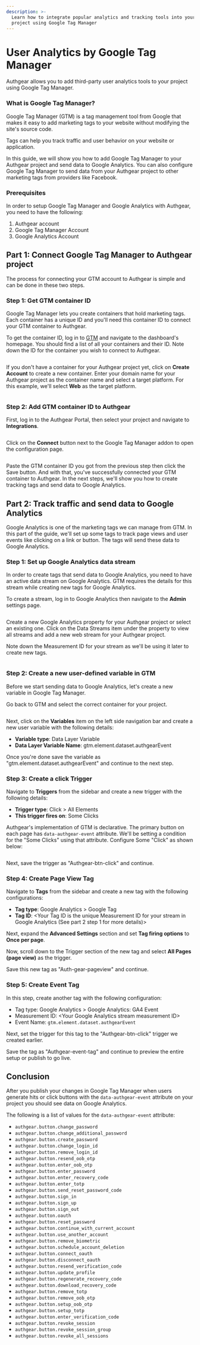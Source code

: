 ```yaml
---
description: >-
  Learn how to integrate popular analytics and tracking tools into your Authgear
  project using Google Tag Manager
---
```


# User Analytics by Google Tag Manager

Authgear allows you to add third-party user analytics tools to your project using Google Tag Manager.

### What is Google Tag Manager?

Google Tag Manager (GTM) is a tag management tool from Google that makes it easy to add marketing tags to your website without modifying the site's source code.

Tags can help you track traffic and user behavior on your website or application.

In this guide, we will show you how to add Google Tag Manager to your Authgear project and send data to Google Analytics. You can also configure Google Tag Manager to send data from your Authgear project to other marketing tags from providers like Facebook.

### Prerequisites

In order to setup Google Tag Manager and Google Analytics with Authgear, you need to have the following:

1. Authgear account
2. Google Tag Manager Account
3. Google Analytics Account

## Part 1: Connect Google Tag Manager to Authgear project

The process for connecting your GTM account to Authgear is simple and can be done in these two steps.

### Step 1: Get GTM container ID

Google Tag Manager lets you create containers that hold marketing tags. Each container has a unique ID and you'll need this container ID to connect your GTM container to Authgear.

To get the container ID, log in to [GTM](https://tagmanager.google.com/) and navigate to the dashboard's homepage. You should find a list of all your containers and their ID. Note down the ID for the container you wish to connect to Authgear.

<figure><img src="../../.gitbook/assets/gtm-home (1).png" alt=""><figcaption></figcaption></figure>

If you don't have a container for your Authgear project yet, click on **Create Account** to create a new container. Enter your domain name for your Authgear project as the container name and select a target platform. For this example, we'll select **Web** as the target platform.

<figure><img src="../../.gitbook/assets/gtm-create-container.png" alt=""><figcaption></figcaption></figure>

### Step 2: Add GTM container ID to Authgear

First, log in to the Authgear Portal, then select your project and navigate to **Integrations**.

<figure><img src="../../.gitbook/assets/authgear-integrations (1).png" alt=""><figcaption></figcaption></figure>

Click on the **Connect** button next to the Google Tag Manager addon to open the configuration page.

<figure><img src="../../.gitbook/assets/authgear-gtm.png" alt=""><figcaption></figcaption></figure>

Paste the GTM container ID you got from the previous step then click the Save button. And with that, you've successfully connected your GTM container to Authgear. In the next steps, we'll show you how to create tracking tags and send data to Google Analytics.

## Part 2: Track traffic and send data to Google Analytics

Google Analytics is one of the marketing tags we can manage from GTM. In this part of the guide, we'll set up some tags to track page views and user events like clicking on a link or button. The tags will send these data to Google Analytics.

### Step 1: Set up Google Analytics data stream

In order to create tags that send data to Google Analytics, you need to have an active data stream on Google Analytics. GTM requires the details for this stream while creating new tags for Google Analytics.

To create a stream, log in to Google Analytics then navigate to the **Admin** settings page.

<figure><img src="../../.gitbook/assets/ga-admin (1).png" alt=""><figcaption></figcaption></figure>

Create a new Google Analytics property for your Authgear project or select an existing one. Click on the Data Streams item under the property to view all streams and add a new web stream for your Authgear project.

Note down the Measurement ID for your stream as we'll be using it later to create new tags.

<figure><img src="../../.gitbook/assets/ga-stream-info (1).png" alt=""><figcaption></figcaption></figure>

### Step 2: Create a new user-defined variable in GTM

Before we start sending data to Google Analytics, let's create a new variable in Google Tag Manager.

Go back to GTM and select the correct container for your project.

<figure><img src="../../.gitbook/assets/gtm-container-home (1).png" alt=""><figcaption></figcaption></figure>

Next, click on the **Variables** item on the left side navigation bar and create a new user variable with the following details:

* **Variable type**: Data Layer Variable
* **Data Layer Variable Name**: gtm.element.dataset.authgearEvent

Once you're done save the variable as "gtm.element.dataset.authgearEvent" and continue to the next step.

### Step 3: Create a click Trigger

Navigate to **Triggers** from the sidebar and create a new trigger with the following details:

* **Trigger type**: Click > All Elements
* **This trigger fires on**: Some Clicks

Authgear's implementation of GTM is declarative. The primary button on each page has `data-authgear-event` attribute. We'll be setting a condition for the "Some Clicks" using that attribute. Configure Some "Click" as shown below:

<figure><img src="../../.gitbook/assets/gtm-trigger-config.png" alt=""><figcaption></figcaption></figure>

Next, save the trigger as "Authgear-btn-click" and continue.

### Step 4: Create Page View Tag

Navigate to **Tags** from the sidebar and create a new tag with the following configurations:

* **Tag type**: Google Analytics > Google Tag
* **Tag ID**: \<Your Tag ID is the unique Measurement ID for your stream in Google Analytics (See part 2 step 1 for more details)>

Next, expand the **Advanced Settings** section and set **Tag firing options** to **Once per page**.

Now, scroll down to the Trigger section of the new tag and select **All Pages (page view)** as the trigger.&#x20;

Save this new tag as "Auth-gear-pageview" and continue.

### Step 5: Create Event Tag

In this step, create another tag with the following configuration:

* Tag type: Google Analytics > Google Analytics: GA4 Event
* Measurement ID: \<Your Google Analytics stream measurement ID>
* Event Name: `gtm.element.dataset.authgearEvent`

Next, set the trigger for this tag to the "Authgear-btn-click" trigger we created earlier.

Save the tag as "Authgear-event-tag" and continue to preview the entire setup or publish to go live.

## Conclusion

After you publish your changes in Google Tag Manager when users generate hits or click buttons with the `data-authgear-event` attribute on your project you should see data on Google Analytics.

The following is a list of values for the  `data-authgear-event` attribute:

* `authgear.button.change_password`
* `authgear.button.change_additional_password`
* `authgear.button.create_password`
* `authgear.button.change_login_id`
* `authgear.button.remove_login_id`
* `authgear.button.resend_oob_otp`
* `authgear.button.enter_oob_otp`
* `authgear.button.enter_password`
* `authgear.button.enter_recovery_code`
* `authgear.button.enter_totp`
* `authgear.button.send_reset_password_code`
* `authgear.button.sign_in`
* `authgear.button.sign_up`
* `authgear.button.sign_out`
* `authgear.button.oauth`
* `authgear.button.reset_password`
* `authgear.button.continue_with_current_account`
* `authgear.button.use_another_account`
* `authgear.button.remove_biometric`
* `authgear.button.schedule_account_deletion`
* `authgear.button.connect_oauth`
* `authgear.button.disconnect_oauth`
* `authgear.button.resend_verification_code`
* `authgear.button.update_profile`
* `authgear.button.regenerate_recovery_code`
* `authgear.button.download_recovery_code`
* `authgear.button.remove_totp`
* `authgear.button.remove_oob_otp`
* `authgear.button.setup_oob_otp`
* `authgear.button.setup_totp`
* `authgear.button.enter_verification_code`
* `authgear.button.revoke_session`
* `authgear.button.revoke_session_group`
* `authgear.button.revoke_all_sessions`

